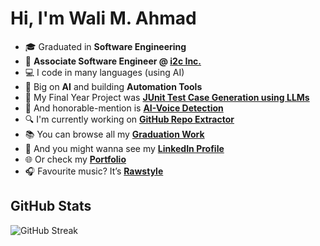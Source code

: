 # Hi, I'm Wali M. Ahmad

- 🎓 Graduated in **Software Engineering**
- 💼 **Associate Software Engineer @ [i2c Inc.](https://www.i2cinc.com/)**
- 💻 I code in many languages (using AI)
- 🧠 Big on **AI** and building **Automation Tools**
- 🚀 My Final Year Project was **[JUnit Test Case Generation using LLMs](https://github.com/WaliMuhammadAhmad/finetune)**
- 🚀 And honorable-mention is **[AI-Voice Detection](https://github.com/WaliMuhammadAhmad/AIVoice-Detection)**
- 🔍 I'm currently working on **[GitHub Repo Extractor](https://github.com/WaliMuhammadAhmad/GithubExtractor)**
- 📚 You can browse all my **[Graduation Work](https://github.com/WaliMuhammadAhmad/Graduation)**
- 🔗 And you might wanna see my **[LinkedIn Profile](https://www.linkedin.com/in/wali-muhammad-ahmad/)**
- 🌐 Or check my **[Portfolio](https://techhub-rust.vercel.app/)**
- 🎧 Favourite music? It’s **[Rawstyle](https://open.spotify.com/playlist/5bhHeOcJbqpocB5GSiYL4T?si=0cbea00690d14db8)**

## GitHub Stats

![GitHub Streak](https://github-readme-streak-stats.herokuapp.com/?user=WaliMuhammadAhmad&theme=vision-friendly-dark&hide_border=true)
